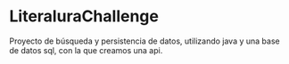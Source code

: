 # LiteraluraChallenge
Proyecto de búsqueda y persistencia de datos, utilizando java y una base de datos sql, con la que creamos una api.
